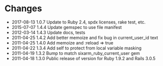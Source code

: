 # Changes

* 2017-08-13 1.0.7 Update to Ruby 2.4, spdx licenses, rake test, etc.
* 2015-07-07 1.4.4 Update gemspec to use file manifest
* 2012-03-14 1.4.3 Update docs, tests
* 2011-04-25 1.4.2 Add better memoize and fix bug in current_user_id text
* 2011-04-25 1.4.0 Add memoize and :reload => true
* 2011-04-22 1.3.4 Add self to protect from local variable masking
* 2011-04-19 1.3.2 Bump to match sixarm_ruby_current_user gem
* 2011-04-18 1.3.0 Public release of version for Ruby 1.9.2 and Rails 3.0.5
